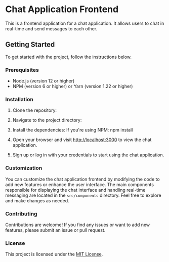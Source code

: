 # Chat Application Frontend

This is a frontend application for a chat application. It allows users to chat in real-time and send messages to each other.

## Getting Started

To get started with the project, follow the instructions below.

### Prerequisites

- Node.js (version 12 or higher)
- NPM (version 6 or higher) or Yarn (version 1.22 or higher)

### Installation

1. Clone the repository:
2. Navigate to the project directory:
3. Install the dependencies:
If you're using NPM: npm install 


2. Open your browser and visit [http://localhost:3000](http://localhost:3000) to view the chat application.

3. Sign up or log in with your credentials to start using the chat application.

### Customization

You can customize the chat application frontend by modifying the code to add new features or enhance the user interface. The main components responsible for displaying the chat interface and handling real-time messaging are located in the `src/components` directory. Feel free to explore and make changes as needed.

### Contributing

Contributions are welcome! If you find any issues or want to add new features, please submit an issue or pull request.

### License

This project is licensed under the [MIT License](LICENSE).




